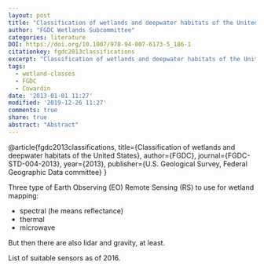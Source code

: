 ```yaml
---
layout: post
title: "Classification of wetlands and deepwater habitats of the United States."
author: "FGDC Wetlands Subcommittee"
categories: literature
DOI: https://doi.org/10.1007/978-94-007-6173-5_186-1
citationkey: fgdc2013classifications
excerpt: "Classification of wetlands and deepwater habitats of the United States."
tags:
  - wetland-classes
  - FGDC
  - Cowardin
date: '2013-01-01 11:27'
modified: '2019-12-26 11:27'
comments: true
share: true
abstract: "Abstract"
---
```


@article{fgdc2013classifications,
  title={Classification of wetlands and deepwater habitats of the United States},
  author={FGDC},
  journal={FGDC-STD-004-2013},
  year={2013},
  publisher={U.S. Geological Survey, Federal Geographic Data committee}
}

Three type of Earth Observing (EO) Remote Sensing (RS) to use for wetland mapping:

- spectral (he means reflectance)
- thermal
- microwave

But then there are also lidar and gravity, at least.

List of suitable sensors as of 2016.
